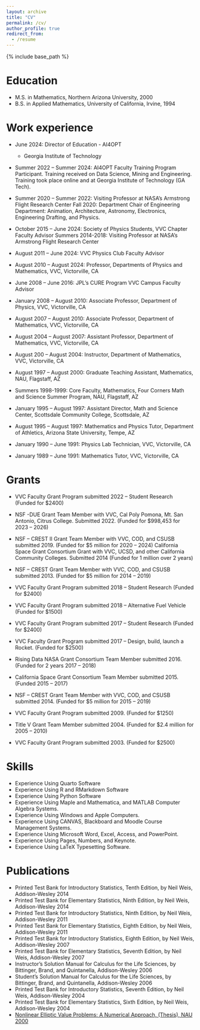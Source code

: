 ```yaml
---
layout: archive
title: "CV"
permalink: /cv/
author_profile: true
redirect_from:
  - /resume
---
```


{% include base_path %}

Education
======
* M.S. in Mathematics, Northern Arizona University, 2000
* B.S. in Applied Mathematics, University of California, Irvine, 1994

Work experience
======
* June 2024: Director of Education - AI4OPT
  * Georgia Institute of Technology
  
* Summer 2022 – Summer 2024: AI4OPT Faculty Training Program Participant. Training received on Data Science, Mining and Engineering. Training took place online and at Georgia Institute of Technology (GA Tech).

* Summer 2020 – Summer 2022: Visiting Professor at NASA’s Armstrong Flight Research Center
Fall 2020: Department Chair of Engineering Department: Animation, Architecture, Astronomy, Electronics, Engineering Drafting, and Physics.

* October 2015 – June 2024: Society of Physics Students, VVC Chapter Faculty Advisor
Summers 2014-2018: Visiting Professor at NASA’s Armstrong Flight Research Center

* August 2011 – June 2024: VVC Physics Club Faculty Advisor

* August 2010 – August 2024: Professor, Departments of Physics and Mathematics, VVC, Victorville, CA

* June 2008 – June 2016: JPL’s CURE Program VVC Campus Faculty Advisor

* January 2008 – August 2010: Associate Professor, Department of Physics, VVC, Victorville, CA

* August 2007 – August 2010: Associate Professor, Department of Mathematics, VVC, Victorville, CA

* August 2004 – August 2007: Assistant Professor, Department of Mathematics, VVC, Victorville, CA

* August 200 – August 2004: Instructor, Department of Mathematics, VVC, Victorville, CA

* August 1997 – August 2000: Graduate Teaching Assistant, Mathematics, NAU, Flagstaff, AZ

* Summers 1998-1999: Core Faculty, Mathematics, Four Corners Math and Science Summer Program, NAU, Flagstaff, AZ

* January 1995 – August 1997: Assistant Director, Math and Science Center, Scottsdale Community College, Scottsdale, AZ

* August 1995 – August 1997: Mathematics and Physics Tutor, Department of Athletics, Arizona State University, Tempe, AZ

* January 1990 – June 1991: Physics Lab Technician, VVC, Victorville, CA

* January 1989 – June 1991: Mathematics Tutor, VVC, Victorville, CA

Grants
======

* VVC Faculty Grant Program submitted 2022 – Student Research (Funded for $2400)

* NSF -DUE Grant Team Member with VVC, Cal Poly Pomona, Mt. San Antonio, Citrus College. Submitted 2022. (Funded for $998,453 for 2023 – 2026)

* NSF – CREST II Grant Team Member with VVC, COD, and CSUSB submitted 2019.  (Funded for $5 million for 2020 – 2024)
California Space Grant Consortium Grant with VVC, UCSD, and other California Community Colleges.  Submitted 2014 (Funded for 1 million over 2 years)

* NSF – CREST Grant Team Member with VVC, COD, and CSUSB submitted 2013.  (Funded for $5 million for 2014 – 2019)

* VVC Faculty Grant Program submitted 2018 – Student Research (Funded for $2400)

* VVC Faculty Grant Program submitted 2018 – Alternative Fuel Vehicle (Funded for $1500)

* VVC Faculty Grant Program submitted 2017 – Student Research (Funded for $2400)

* VVC Faculty Grant Program submitted 2017 – Design, build, launch a Rocket.  (Funded for $2500)

* Rising Data NASA Grant Consortium Team Member submitted 2016.  (Funded for 2 years 2017 – 2018)

* California Space Grant Consortium Team Member submitted 2015.  (Funded 2015 – 2017)

* NSF – CREST Grant Team Member with VVC, COD, and CSUSB submitted 2014.  (Funded for $5 million for 2015 – 2019)

* VVC Faculty Grant Program submitted 2009. (Funded for $1250)

* Title V Grant Team Member submitted 2004. (Funded for $2.4 million for 2005 – 2010)

* VVC Faculty Grant Program submitted 2003. (Funded for $2500)  
  
Skills
======
* Experience Using Quarto Software
* Experience Using R and RMarkdown Software
* Experience Using Python Software
* Experience Using Maple and Mathematica, and MATLAB Computer Algebra Systems.
* Experience Using Windows and Apple Computers.
* Experience Using CANVAS, Blackboard and Moodle Course Management Systems.
* Experience Using Microsoft Word, Excel, Access, and PowerPoint.
* Experience Using Pages, Numbers, and Keynote.
* Experience Using LaTeX Typesetting Software.

Publications
======
* Printed Test Bank for Introductory Statistics, Tenth Edition, by Neil Weis, Addison-Wesley 2014
* Printed Test Bank for Elementary Statistics, Ninth Edition, by Neil Weis, Addison-Wesley 2014
* Printed Test Bank for Introductory Statistics, Ninth Edition, by Neil Weis, Addison-Wesley 2011
* Printed Test Bank for Elementary Statistics, Eighth Edition, by Neil Weis, Addison-Wesley 2011
* Printed Test Bank for Introductory Statistics, Eighth Edition, by Neil Weis, Addison-Wesley 2007
* Printed Test Bank for Elementary Statistics, Seventh Edition, by Neil Weis, Addison-Wesley 2007
* Instructor’s Solution Manual for Calculus for the Life Sciences, by Bittinger, Brand, and Quintanella, Addison-Wesley 2006
* Student’s Solution Manual for Calculus for the Life Sciences, by Bittinger, Brand, and Quintanella, Addison-Wesley 2006
* Printed Test Bank for Introductory Statistics, Seventh Edition, by Neil Weis, Addison-Wesley 2004
* Printed Test Bank for Elementary Statistics, Sixth Edition, by Neil Weis, Addison-Wesley 2004
* [Nonlinear Elliptic Value Problems: A Numerical Approach, (Thesis), NAU 2000](Thesis.pdf)  


